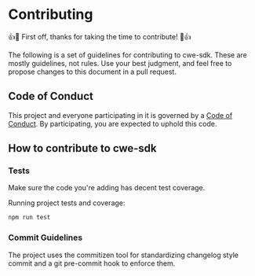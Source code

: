 # Contributing

:+1::tada: First off, thanks for taking the time to contribute! :tada::+1:

The following is a set of guidelines for contributing to cwe-sdk.
These are mostly guidelines, not rules. Use your best judgment, and feel free to propose changes to this document in a pull request.

## Code of Conduct

This project and everyone participating in it is governed by a [Code of Conduct](./CODE_OF_CONDUCT.md). By participating, you are expected to uphold this code.

## How to contribute to cwe-sdk

<!-- TODO -->

### Tests

Make sure the code you're adding has decent test coverage.

Running project tests and coverage:

```bash
npm run test
```

### Commit Guidelines

The project uses the commitizen tool for standardizing changelog style commit and a git pre-commit hook to enforce them.
